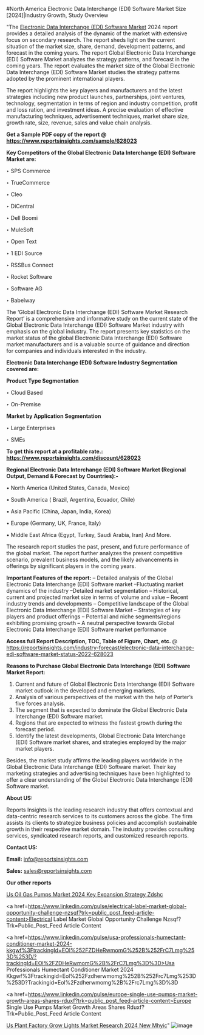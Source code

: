 #North America Electronic Data Interchange (EDI) Software Market Size [2024]|Industry Growth, Study Overview

"The <a href=https://www.reportsinsights.com/sample/628023>Electronic Data Interchange (EDI) Software Market</a> 2024 report provides a detailed analysis of the dynamic of the market with extensive focus on secondary research. The report sheds light on the current situation of the market size, share, demand, development patterns, and forecast in the coming years. The report Global Electronic Data Interchange (EDI) Software Market analyzes the strategy patterns, and forecast in the coming years. The report evaluates the market size of the Global Electronic Data Interchange (EDI) Software Market studies the strategy patterns adopted by the prominent international players.

The report highlights the key players and manufacturers and the latest strategies including new product launches, partnerships, joint ventures, technology, segmentation in terms of region and industry competition, profit and loss ration, and investment ideas. A precise evaluation of effective manufacturing techniques, advertisement techniques, market share size, growth rate, size, revenue, sales and value chain analysis.

<strong>Get a Sample PDF copy of the report @ <a href=https://www.reportsinsights.com/sample/628023 style=color:#0000ff;>https://www.reportsinsights.com/sample/628023</a></strong>

<strong>Key Competitors of the Global Electronic Data Interchange (EDI) Software Market are:</strong>

‣ SPS Commerce

‣ TrueCommerce

‣ Cleo

‣ DiCentral

‣ Dell Boomi

‣ MuleSoft

‣ Open Text

‣ 1 EDI Source

‣ RSSBus Connect

‣ Rocket Software

‣ Software AG

‣ Babelway

The ‘Global Electronic Data Interchange (EDI) Software Market Research Report’ is a comprehensive and informative study on the current state of the Global Electronic Data Interchange (EDI) Software Market industry with emphasis on the global industry. The report presents key statistics on the market status of the global Electronic Data Interchange (EDI) Software market manufacturers and is a valuable source of guidance and direction for companies and individuals interested in the industry.

<strong>Electronic Data Interchange (EDI) Software Industry Segmentation covered are:</strong>

<strong>Product Type Segmentation</strong>

‣    Cloud Based

‣ On-Premise

<strong>Market by Application Segmentation</strong>

‣   Large Enterprises

‣ SMEs

<strong>To get this report at a profitable rate.: <a href=https://www.reportsinsights.com/discount/628023 style=color:#0000ff;>https://www.reportsinsights.com/discount/628023</a></strong>

<strong>Regional Electronic Data Interchange (EDI) Software Market (Regional Output, Demand &amp; Forecast by Countries):-</strong>

• North America (United States, Canada, Mexico)

• South America ( Brazil, Argentina, Ecuador, Chile)

• Asia Pacific (China, Japan, India, Korea)

• Europe (Germany, UK, France, Italy)

• Middle East Africa (Egypt, Turkey, Saudi Arabia, Iran) And More.

The research report studies the past, present, and future performance of the global market. The report further analyzes the present competitive scenario, prevalent business models, and the likely advancements in offerings by significant players in the coming years.

<strong>Important Features of the report:</strong>
– Detailed analysis of the Global Electronic Data Interchange (EDI) Software market
–Fluctuating market dynamics of the industry
–Detailed market segmentation
– Historical, current and projected market size in terms of volume and value
– Recent industry trends and developments
– Competitive landscape of the Global Electronic Data Interchange (EDI) Software Market
– Strategies of key players and product offerings
– Potential and niche segments/regions exhibiting promising growth
– A neutral perspective towards Global Electronic Data Interchange (EDI) Software market performance

<strong>Access full Report Description, TOC, Table of Figure, Chart, etc. </strong>@   <a href=https://reportsinsights.com/industry-forecast/electronic-data-interchange-edi-software-market-status-2022-628023 style=color:#0000ff;>https://reportsinsights.com/industry-forecast/electronic-data-interchange-edi-software-market-status-2022-628023</a>

<strong>Reasons to Purchase Global Electronic Data Interchange (EDI) Software Market Report:</strong>
1. Current and future of Global Electronic Data Interchange (EDI) Software market outlook in the developed and emerging markets.
2. Analysis of various perspectives of the market with the help of Porter’s five forces analysis.
3. The segment that is expected to dominate the Global Electronic Data Interchange (EDI) Software market.
4. Regions that are expected to witness the fastest growth during the forecast period.
5. Identify the latest developments, Global Electronic Data Interchange (EDI) Software market shares, and strategies employed by the major market players.

Besides, the market study affirms the leading players worldwide in the Global Electronic Data Interchange (EDI) Software market. Their key marketing strategies and advertising techniques have been highlighted to offer a clear understanding of the Global Electronic Data Interchange (EDI) Software market.

<strong><strong>About US</strong>:</strong>

Reports Insights is the leading research industry that offers contextual and data-centric research services to its customers across the globe. The firm assists its clients to strategize business policies and accomplish sustainable growth in their respective market domain. The industry provides consulting services, syndicated research reports, and customized research reports.

<strong>Contact US:</strong>

<p class=><b>Email:</b> <a href=mailto:info@reportsinsights.com>info@reportsinsights.com</a></p>
<p class=><b>Sales:</b> <a href=mailto:sales@reportsinsights.com>sales@reportsinsights.com</a></p>

<strong>Our other reports</strong>

<a href=https://www.linkedin.com/pulse/us-oil-gas-pumps-market-2024-key-expansion-strategy-zdshc/>Us Oil Gas Pumps Market 2024 Key Expansion Strategy Zdshc</a>

<a href=https://www.linkedin.com/pulse/electrical-label-market-global-opportunity-challenge-nzsqf?trk=public_post_feed-article-content>Electrical Label Market Global Opportunity Challenge Nzsqf?Trk=Public_Post_Feed Article Content</a>

<a href=https://www.linkedin.com/pulse/usa-professionals-humectant-conditioner-market-2024-kkgwf%3FtrackingId=EOl%252FZDHeRwmomG%252B%252FrC7Lmg%253D%253D/?trackingId=EOl%2FZDHeRwmomG%2B%2FrC7Lmg%3D%3D>Usa Professionals Humectant Conditioner Market 2024 Kkgwf%3Ftrackingid=Eol%252Fzdherwmomg%252B%252Frc7Lmg%253D%253D?Trackingid=Eol%2Fzdherwmomg%2B%2Frc7Lmg%3D%3D</a>

<a href=https://www.linkedin.com/pulse/europe-single-use-pumps-market-growth-areas-shares-rduxf?trk=public_post_feed-article-content>Europe Single Use Pumps Market Growth Areas Shares Rduxf?Trk=Public_Post_Feed Article Content</a>

<a href=https://www.linkedin.com/pulse/us-plant-factory-grow-lights-market-research-2024-new-mhyic/>Us Plant Factory Grow Lights Market Research 2024 New Mhyic</a>"
![image](https://github.com/aakesh123242/RIMarket/assets/158431203/c69d5d32-cefe-424a-861d-4499199c5443)
